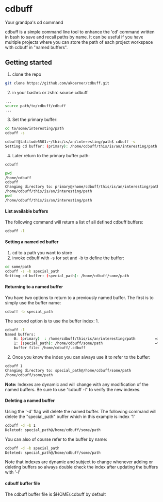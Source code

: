 # cdbuff
Your grandpa's cd command

cdbuff is a simple command line tool to enhance the 'cd' command written in bash
to save and recall paths by name. It can be useful if you have multiple projects
where you can store the path of each project workspace with cdbuff in "named 
buffers".

## Getting started
1. clone the repo
```bash
git clone https://github.com/akoerner/cdbuff.git
```

2. in your bashrc or zshrc source cdbuff
```bash
...
source path/to/cdbuff/cdbuff
...
```
3. Set the primary buffer:
```bash
cd to/some/interesting/path
cdbuff -s
```

```bash
cdbuff@latitude5501:~/this/is/an/interesting/path$ cdbuff -s
Setting cd buffer: (primary): /home/cdbuff/this/is/an/interesting/path
```

4. Later return to the primary buffer path:
```bash
cdbuff
```
```bash
pwd
/home/cdbuff
cdbuff
Changing directory to: primary@/home/cdbuff/this/is/an/interesting/path
/home/cdbuff/this/is/an/interesting/path
pwd
/home/cdbuff/this/is/an/interesting/path
```


#### List available buffers
The following command will return a list of all defined cdbuff buffers:
```bash
cdbuff -l
```

#### Setting a named cd buffer
1. cd to a path you want to store
2. invoke cdbuff with -s for set and -b to define the buffer:
```bash
cd some/path
cdbuff -s -b special_path
Setting cd buffer: (special_path): /home/cdbuff/some/path

```

#### Returning to a named buffer
You have two options to return to a previously named buffer. The first is to 
simply use the buffer name:
```bash
cdbuff -b special_path
```
The second option is to use the buffer index:
1.
```bash
cdbuff -l
Named buffers:
    0: (primary)  : /home/cdbuff/this/is/an/interesting/path         => 'cdbuff primary' or 'cdbuff 0' or 'cdbuff -b primary'                        
    1: (special_path): /home/cdbuff/some/path                        => 'cdbuff special_path' or 'cdbuff 1' or 'cdbuff -b special_path'              
    buffer file: /home/cdbuff/.cdbuff
```

2. Once you know the index you can always use it to refer to the buffer:
```bash
cdbuff 1
Changing directory to: special_path@/home/cdbuff/some/path
/home/cdbuff/some/path
```

**Note:** Indexes are dynamic and will change with any modification of the named
buffers. Be sure to use "cdbuff -l" to verify the new indexes.

#### Deleting a named buffer
Using the '-d' flag will delete the named buffer.
The following command will delete the "special_path" buffer which in this
example is index '1'
```bash
cdbuff -d -b 1
Deleted: special_path@/home/cdbuff/some/path
```
You can also of course refer to the buffer by name:
```bash
cdbuff -d -b special_path 
Deleted: special_path@/home/cdbuff/some/path
```
Note that indexes are dynamic and subject to change whenever adding or deleting
buffers so always double check the index after updating the buffers with '-l'


#### cdbuff buffer file
The cdbuff buffer file is $HOME/.cdbuff by default
